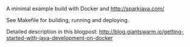 A minimal example build with Docker and http://sparkjava.com/


See Makefile for building, running and deploying.

Detailed description in this blogpost: http://blog.giantswarm.io/getting-started-with-java-development-on-docker